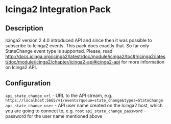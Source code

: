 # Icinga2 Integration Pack

## Description

Icinga2 version 2.4.0 introduced API and since then it was possible to subscribe to Icinga2 events. This pack does exactly that. So far only StateChange event type is supported.
Please, read http://docs.icinga.org/icinga2/latest/doc/module/icinga2/toc#!/icinga2/latest/doc/module/icinga2/chapter/icinga2-api#icinga2-api for more information on Icinga2 API.

## Configuration

`api_state_change_url` - URL to the API stream, e.g. `https://localhost:5665/v1/events?queue=state_change&types=StateChange`
`api_state_change_user` - API user name created on the Icinga2 host, which you are going to connect to, e.g. `root`
`api_state_change_password` - password for the user name mentioned above


